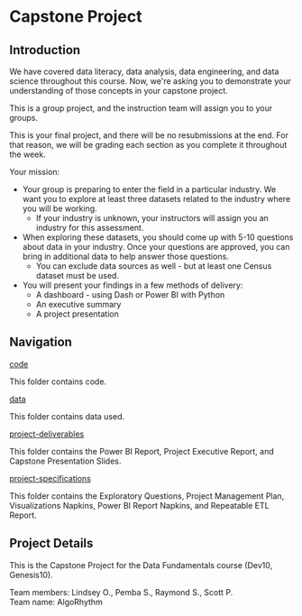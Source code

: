 # Capstone Project

## Introduction

We have covered data literacy, data analysis, data engineering, and data science throughout this course. Now, we're asking you to demonstrate your understanding of those concepts in your capstone project.  

This is a group project, and the instruction team will assign you to your groups.  

This is your final project, and there will be no resubmissions at the end. For that reason, we will be grading each section as you complete it throughout the week.  

Your mission:  

- Your group is preparing to enter the field in a particular industry. We want you to explore at least three datasets related to the industry where you will be working.
  - If your industry is unknown, your instructors will assign you an industry for this assessment.
- When exploring these datasets, you should come up with 5-10 questions about data in your industry. Once your questions are approved, you can bring in additional data to help answer those questions.
  - You can exclude data sources as well - but at least one Census dataset must be used.
- You will present your findings in a few methods of delivery:
  - A dashboard - using Dash or Power BI with Python
  - An executive summary
  - A project presentation

## Navigation

[code](https://github.com/OhLGitHub/capstone/tree/main/code)  

This folder contains code.

[data](https://github.com/OhLGitHub/capstone/tree/main/data)  

This folder contains data used.

[project-deliverables](https://github.com/OhLGitHub/capstone/tree/main/project-deliverables)  

This folder contains the Power BI Report, Project Executive Report, and Capstone Presentation Slides.

[project-specifications](https://github.com/OhLGitHub/capstone/tree/main/project-specifications)  

This folder contains the Exploratory Questions, Project Management Plan, Visualizations Napkins, Power BI Report Napkins, and Repeatable ETL Report.

## Project Details

This is the Capstone Project for the Data Fundamentals course (Dev10, Genesis10).  

Team members: Lindsey O., Pemba S., Raymond S., Scott P.  
Team name: AlgoRhythm